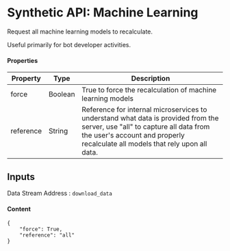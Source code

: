 # Synthetic API: Machine Learning

Request all machine learning models to recalculate. 

Useful primarily for bot developer activities.

#### Properties
| Property | Type | Description |
| -------- | ---- | ----------- |
| force    | Boolean | True to force the recalculation of machine learning models |
| reference | String | Reference for internal microservices to understand what data is provided from the server, use "all" to capture all data from the user's account and properly recalculate all models that rely upon all data. |

## Inputs

Data Stream Address : `download_data`

#### Content

```
{
    "force": True,
    "reference": "all"
}
```

